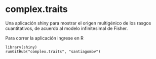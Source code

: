 complex.traits
==============

Una aplicación shiny para mostrar el origen multigénico de los rasgos cuantitativos, de acuerdo al modelo infinitesimal de Fisher.

Para correr la aplicación ingrese en R

```
library(shiny)
runGitHub("complex.traits", "santiagombv")
```
